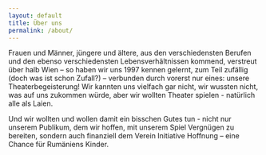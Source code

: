 ```yaml
---
layout: default
title: Über uns
permalink: /about/
---
```

Frauen und Männer, jüngere und ältere, aus den verschiedensten Berufen und den ebenso verschiedensten Lebensverhältnissen kommend, verstreut über halb Wien – so haben wir uns 1997 kennen gelernt, zum Teil zufällig (doch was ist schon Zufall?) – verbunden durch vorerst nur eines: unsere Theaterbegeisterung! Wir kannten uns vielfach gar nicht, wir wussten nicht, was auf uns zukommen würde, aber wir wollten Theater spielen - natürlich alle als Laien. 

Und wir wollten und wollen damit ein bisschen Gutes tun - nicht nur unserem Publikum, dem wir hoffen, mit unserem Spiel Vergnügen zu bereiten, sondern auch finanziell dem Verein Initiative Hoffnung – eine Chance für Rumäniens Kinder. 

